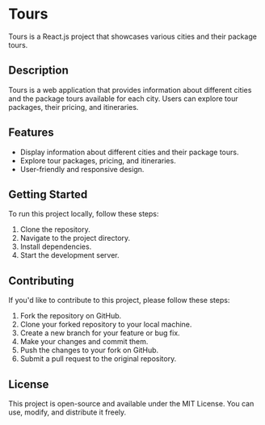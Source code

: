 # Tours

Tours is a React.js project that showcases various cities and their package tours.

## Description

Tours is a web application that provides information about different cities and the package tours available for each city. Users can explore tour packages, their pricing, and itineraries.

## Features

- Display information about different cities and their package tours.
- Explore tour packages, pricing, and itineraries.
- User-friendly and responsive design.

## Getting Started

To run this project locally, follow these steps:

1. Clone the repository.
2. Navigate to the project directory.
3. Install dependencies.
4. Start the development server.

## Contributing

If you'd like to contribute to this project, please follow these steps:

1. Fork the repository on GitHub.
2. Clone your forked repository to your local machine.
3. Create a new branch for your feature or bug fix.
4. Make your changes and commit them.
5. Push the changes to your fork on GitHub.
6. Submit a pull request to the original repository.

## License

This project is open-source and available under the MIT License. You can use, modify, and distribute it freely.














